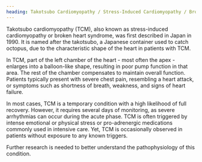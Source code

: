 ```yaml
---
heading: Takotsubo Cardiomyopathy / Stress-Induced Cardiomyopathy / Broken Heart Syndrome
---
```


Takotsubo cardiomyopathy (TCM), also known as stress-induced cardiomyopathy or broken heart syndrome, was first described in Japan in 1990. It is named after the takotsubo, a Japanese container used to catch octopus, due to the characteristic shape of the heart in patients with TCM.

In TCM, part of the left chamber of the heart - most often the apex - enlarges into a balloon-like shape, resulting in poor pump function in that area. The rest of the chamber compensates to maintain overall function. Patients typically present with severe chest pain, resembling a heart attack, or symptoms such as shortness of breath, weakness, and signs of heart failure.

In most cases, TCM is a temporary condition with a high likelihood of full recovery.
However, it requires several days of monitoring, as severe arrhythmias can occur during the acute phase.
TCM is often triggered by intense emotional or physical stress or pro-adrenergic medications commonly used in intensive care.
Yet, TCM is occasionally observed in patients without exposure to any known triggers.

Further research is needed to better understand the pathophysiology of this condition.
